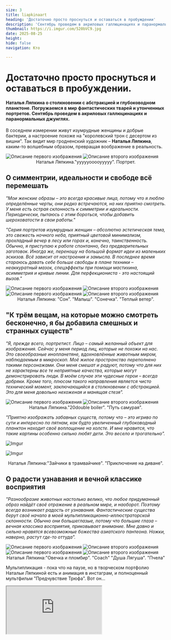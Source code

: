 ```yaml
---
size: 3
title: liapkinaart
heading: 'Достаточно просто проснуться и оставаться в пробуждении'
description: 'Сентябрь проведем в акриловых галлюцинациях и паранормальных джунглях. Наталья Ляпкина о столкновении с абстракцией и глубоководном планктоне. Погружаемся в мир фантастических тварей и утонченных портретов.  '
thumbnail: https://i.imgur.com/520bVC9.jpg
date: 2025-08-25
height: 
hide: false
navigation: Кто

---
```

# Достаточно просто проснуться и оставаться в пробуждении.

#### Наталья Ляпкина о столкновении с абстракцией и глубоководном планктоне. Погружаемся в мир фантастических тварей и утонченных портретов. Сентябрь проведем в акриловых галлюцинациях и паранормальных джунглях.

В соседнем измерении живут изумрудные женщины и добрые бактерии, а настроение похоже на "королевский трон с десертом из вишни". Так видит мир гродненский художник – **Наталья Ляпкина**, каким-то волшебным образом, превращая воображение в реальность. 

<div class="gallery2">
<img src="https://i.imgur.com/z99DtU2.jpeg" alt="Описание первого изображения"> 
<img src="https://i.imgur.com/ReFEE1g.jpeg" alt="Описание второго изображения"> 
</div>
<center> Наталья Ляпкина."уууууооооууууу". Портрет.</center>

## О симментрии, идеальности и свободе всё перемешать

_"Мои женские образы – это всегда красивые лица, потому что я люблю определённые черты, они редко встречаются, на них приятно смотреть. У меня есть острая склонность к симметрии и идеальности. Периодически, пытаюсь с этим бороться, чтобы добавить шероховатости в свои работы."_

_"Серия портретов изумрудных женщин – абсолютно эстетическая тема, это свежесть ночного неба, приятный цветовой минимализм, прохладный вечер в лесу или горах и, конечно, таинственность. Обычно, я приступаю к работе спонтанно, без предварительных заготовок. Иногда же, переношу на большой формат идеи из маленьких эскизов. Всё зависит от настроения и замысла. В последнее время стараюсь давать себе больше свободы в плане техники – неаккуратный мазок, спецэффекты при помощи мастихина, асимметрия и кривые линии. Для перфекциониста - это настоящий вызов."_

<div class="gallery2">
<img src="https://i.imgur.com/3uTLaQ7.jpeg" alt="Описание первого изображения"> 
<img src="https://i.imgur.com/PMzRNtD.jpeg" alt="Описание второго изображения"> 
</div>

<div class="gallery2">
<img src="https://i.imgur.com/520bVC9.jpeg" alt="Описание первого изображения"> 
<img src="https://i.imgur.com/PpXpX53.jpeg" alt="Описание второго изображения"> 
</div>
<center> Наталья Ляпкина: "Сон". "Малыш". "Сонечка". "Теплый ветер".</center>

## "К трём вещам, на которые можно смотреть бесконечно, я бы добавила смешных и странных существ" 

_"Я, прежде всего, портретист. Лицо – самый желанный объект для изображения. Сейчас у меня период лиц, которые не похожи на нас. Это своеобразные инопланетяне, вдохновлённые животным миром, наблюдаемым в микроскоп. Моё жилое пространство переполнено такими персонажами. Они меня смешат и радуют, потому что для них не характерны все те неприятные качества, которые могут демонстрировать люди. В моём случае эти чудесные герои – всегда добряки. Кроме того, плюсом такого направления является чисто технический момент, заключающийся в столкновении с абстракцией. Это для меня довольно нехоженая и манящая стезя"._

<div class="gallery2">
<img src="https://i.imgur.com/020iJCL.jpeg" alt="Описание первого изображения"> 
<img src="https://i.imgur.com/VD5wN95.jpeg" alt="Описание второго изображения"> 
</div>
<center> Наталья Ляпкина."20double boiler". "Путь самурая".</center>

_"Приятно изображать забавных существ, потому что – это игриво по сути и интересно по пятнам, как будто увеличенный глубоководный планктон находит своё воплощение на холсте. И мне нравится, что такие картины особенно сильно любят дети. Это весело и трогательно"._

![Imgur](https://i.imgur.com/3lNjTBa.jpg)

![Imgur](https://i.imgur.com/40tjyBU.jpg)
<center> Наталья Ляпкина:"Зайчики в трамвайчике". "Приключение на диване".</center>

## О радости узнавания и вечной классике восприятия 

_"Разнообразие животных настолько велико, что любое придуманный образ найдёт своё отражение в реальном мире, и наоборот. Поэтому всегда возникает радость от узнавания. Фантастические существа берут своё начало в моей мультипликационно-иллюстраторской склонности. Обычно они большеглазые, потому что большие глаза – вечная классика восприятия, приковывает внимание. Мне давно и сильно нравятся всевозможные божества азиатского пантеона. Ножки, наверно, растут где-то оттуда"._ 

<div class="gallery2">
<img src="https://i.imgur.com/qG3K5CH.jpeg" alt="Описание первого изображения"> 
<img src="https://i.imgur.com/kO566hj.jpeg" alt="Описание второго изображения"> 
</div>

<div class="gallery2">
<img src="https://i.imgur.com/olYOp5M.jpeg" alt="Описание первого изображения"> 
<img src="https://i.imgur.com/m1Clo0K.jpeg" alt="Описание второго изображения"> 
</div>
<center> Наталья Ляпкина:"Овечка и пломбир". "Coach" "Душа Лягуша". "Пчела"</center>

Мультипликация - пока что на паузе, но в творческом портфолио Натальи Ляпкиной есть и анимация в инстаграм, и полноценный мультфильм "Предчувствие Трюфа". Вот он...

<div><iframe class="youtube" src="https://www.youtube.com/embed/WJ180V3uF9o"></div>

**Для арт календаря mamgrodno -2025.**

Наталья Ляпкина. Работа: **Сонечка.**

![Imgur](https://i.imgur.com/tqhChop.jpg)

Наталья Ляпкина. Работа: **"Зайчики в трамвайчике"**

![Imgur](https://i.imgur.com/pZzk86r.jpg)

Наталья Ляпкина. Работа: **"Пчела"**

![Imgur](https://i.imgur.com/WxEWfWH.jpg)

## Дополнительно

**Таинственные демонические девы Натальи Ляпкиной** - можно посмотреть [здесь](https://mamgrodno.netlify.app/panorama/pano3.html)

**Больше о художнике** можно узнать здесь - [страница Натальи Ляпкиной в Интсаграм](https://www.instagram.com/natasha_lyapkina/)  и здесь - страница в [фейсбук](https://www.facebook.com/profile.php?id=100001383654057&ref=_ig_profile_ac)

**Анимацию  смотрите** - [здесь](https://www.instagram.com/lyaptoons/)

**Сайт и биография** - [здесь](https://sites.google.com/view/lyapkina?fbclid=PAZXh0bgNhZW0CMTEAAaf5U-Mea5lITWBsvQmSGQwe2vqjgqaQeJ0V4DmA-QBoL9khGVYhXAp5NPhFBA_aem_kNgrb9cTzy0fFKPNOHARdw)

Художественный календарь включает работы беларусских художниках и статьи о них. Если напечатать последовательно все странички, получится горизонтальный буклет, 36 страниц. А статьи можно прочитать на mamgrodno. Январь:**Марк Максимович**[Каждому путешественнику я должен дать дорогу. И, когда это сделаю, вы будете разговаривать с ним, а не со мной](https://www.mamgrodno.com/projects/markmaksimovitch.html). Февраль. **Вадим Лагун**[С отрицательными эмоциями я не работаю](https://www.mamgrodno.com/projects/lagunart.html) . Сакавік (март): **Сяргей Грыневіч**[Цікава была перапрацаваць супергерояў у нешта больш трапнае](https://www.mamgrodno.com/projects/grinevitchcalendar.html) Апрель:Эмиль Зенко[Погружаемся в утопии Эмиля Зенко](https://www.mamgrodno.com/projects/zenkoart.html) Май: **Анна Силивончик**[Дыши через раз. Через рот. Чересчур](https://www.mamgrodno.com/projects/silivonchik.html), Июнь: **Александр Сильванович**[Хочу повозиться со стихиями](https://www.mamgrodno.com/projects/Silvanovitchpaint.html). Июль. **Ника Гончар**[Сейчас я нахожусь в стадии подзарядки батарейки](https://www.mamgrodno.com/projects/nikapaint.html) Август. **Виктория Ильина**[Старушка вытряхивает перину с летним ветром](https://www.mamgrodno.com/projects/ilinapaint.html). Сентябрь. **Наталья Ляпкина**[Достаточно просто проснуться и оставаться в пробуждении](https://www.mamgrodno.com/projects/liapkinaart.html)

Календарь можно распечатать самостоятельно, и прожить каждый месяц с разными художниками. Статьи помогут узнать больше об участниках и артпространстве Гродно и Беларуси.


